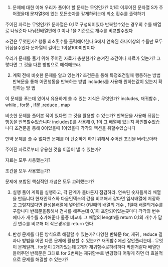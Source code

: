 1. 문제에 대한 이해
우리가 풀어야 할 문제는 무엇인가?
    0,1로 이루어진 문자열 S가 주어졌을대 문자열S에 있는 모든숫자를 같게하려는데 최소 횟수를 출력하기

주어진 자료는 무엇인가?
    문자열은 0,1로 구성되어있다
    반복할수있는 경우의 수를 배열로 나눠준다
    나눠진배열안에 0 이나 1을 기준으로 개수를 비교할수있다

조건은 무엇인가?
    행동 최소횟수를 출력해야한다
    S에서 연속된 하나이상의 수들만 모두 뒤집을수있다
    문자열의 길이는 1이상100미만이다

우리가 문제를 풀기 위해 주어진 자료가 충분한가?
숨겨진 조건이나 자료가 있는가? 그렇다면 그 것을 다른 방법으로 해석해보라.

2. 계획
전에 비슷한 문제를 알고 있는가?
    조건문을 통해 특정조건일때 행동하는 방법
    반복문을 통해 어떤행동을 반복하는 방법
    includes를 사용해 원하는값이 있는지 확인하는 방 법

이 문제를 푸는데 있어서 유용하게 쓸 수 있는 지식은 무엇인가?
    includes, 재귀함수 , while , for문 , if문 ,reduce , map

비슷한 문제를 풀어본 적이 있다면 그 것을 활용할 수 있는가?
    반복문을 사용해 뒤집는행동을 반복할수있습니다
    includes()를 사용해 0, 1이 그 배열에 있는지 확인할수있습니다
    조건문을 통해 0이있을때 1이있을때 각각의 액션을 취할수있습니다

만약 문제를 풀 수 없다면 문제를 더 단순하게 하기 위해서 주어진 조건을 버려보아라

주어진 자료로부터 유용한 것을 이끌어 낼 수 있는가?

자료는 모두 사용했는가?

조건을 모두 사용했는가?

문제에 포함된 핵심적인 개념은 모두 고려했는가?

3. 실행
풀이 계획을 실행하고, 각 단계가 올바른지 점검하라.
    연속된 숫자들끼리 배열을 만듭니다
        현재인덱스와 다음인덱스의 값을 비교해서 같다면 임시배열에 저장하고 그렇지않다면 완성본배열에 넣어준다
    0일때의 배열의 개수 , 1일때 배열의개수를 구합니다
        반복문을통해서 검사를 해주는데 0,1이 포함되어있는곳마다 각각의 변수에다가 개수를 추가해준다
    둘중 비교후 그 배열의 length를 return
        0,1의 개수가 담긴 변수를 비교해 더 작은경우를 return 한다

4. 반성
문제를 다른 방식으로 해결할 수 있는가?
    다양한 반복문
        for, 재귀 , reduce
결과나 방법을 어떤 다른 문제에 활용할 수 있는가?
    재귀함수에선 잘안풀리는데.. 무엇이 문제일까..
        for문이 2개가있는데 2개가 재귀함수로하려하다 막힌거같다 배열만들어주던 반복문은 그대로 for 2번째는 재귀함수로 변경했다
어떻게 하면 더 효율적으로 문제를 해결할 수 있는가?
